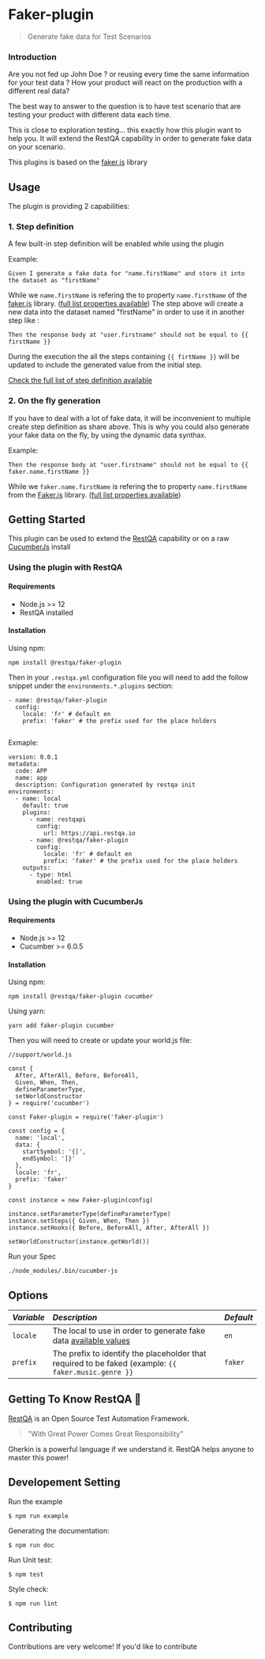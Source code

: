 # Faker-plugin

> Generate fake data for Test Scenarios

### Introduction

Are you not fed up John Doe ? or reusing every time the same information for your test data ? How your product will react on the production with a different real data?

The best way to answer to the question is to have test scenario that are testing your product with different data each time.

This is close to exploration testing... this exactly how this plugin want to help you.
It will extend the RestQA capability in order to generate fake data on your scenario.

This plugins is based on the [faker.js](https://github.com/Marak/faker.js) library

## Usage

The plugin is providing 2 capabilities:

### 1. Step definition

A few built-in step definition will be enabled while using the plugin

Example:

```gherkin
Given I generate a fake data for "name.firstName" and store it into the dataset as "firstName"
```   

While we `name.firstName` is refering the to property `name.firstName` of the [faker.js](https://github.com/Marak/faker.js) library. ([full list properties available](https://github.com/Marak/faker.js#api-methods))
The step above will create a new data into the dataset named "firstName" in order to use it in another step like : 

```gherkin
Then the response body at "user.firstname" should not be equal to {{ firstName }}
```

During the execution the all the steps containing `{{ firtName }}` will be updated to include the generated value from the initial step.

[Check the full list of step definition available](./docs/steps-catalog.md)


### 2. On the fly generation

If you have to deal with a lot of fake data, it will be inconvenient to multiple create step definition as share above.
This is why you could also generate your fake data on the fly, by using the dynamic data synthax.

Example: 

```gherkin
Then the response body at "user.firstname" should not be equal to {{ faker.name.firstName }}
```

While we `faker.name.firstName` is refering the to property `name.firstName` from the [Faker.js](https://github.com/Marak/faker.js) library. ([full list properties available](https://github.com/Marak/faker.js#api-methods))


## Getting Started

This plugin can be used to extend the [RestQA](https://github.com/restqa/restqa) capability or on a raw [CucumberJs](https://github.com/cucumber/cucumber-js) install

### Using the plugin with RestQA

#### Requirements

 * Node.js >= 12
 * RestQA installed

#### Installation

Using npm:

```
npm install @restqa/faker-plugin
```

Then in your `.restqa.yml` configuration file you will need to add the follow snippet under the `environments.*.plugins` section:

```
- name: @restqa/faker-plugin
  config:
    locale: 'fr' # default en
    prefix: 'faker' # the prefix used for the place holders
  
```

Exmaple: 

```
version: 0.0.1
metadata:
  code: APP
  name: app
  description: Configuration generated by restqa init
environments:
  - name: local
    default: true
    plugins:
      - name: restqapi
        config:
          url: https://api.restqa.io
      - name: @restqa/faker-plugin
        config:
          locale: 'fr' # default en
          prefix: 'faker' # the prefix used for the place holders
    outputs:
      - type: html
        enabled: true
```

### Using the plugin with CucumberJs

#### Requirements

 * Node.js >= 12
 * Cucumber >= 6.0.5

#### Installation

Using npm:

```
npm install @restqa/faker-plugin cucumber
```

Using yarn:

```
yarn add faker-plugin cucumber
```

Then you will need to create or update your world.js file:

```
//support/world.js

const {
  After, AfterAll, Before, BeforeAll,
  Given, When, Then,
  defineParameterType,
  setWorldConstructor
} = require('cucumber')

const Faker-plugin = require('faker-plugin')

const config = {
  name: 'local',
  data: {
    startSymbol: '{[',
    endSymbol: ']}'
  },
  locale: 'fr',
  prefix: 'faker'
}

const instance = new Faker-plugin(config)

instance.setParameterType(defineParameterType)
instance.setSteps({ Given, When, Then })
instance.setHooks({ Before, BeforeAll, After, AfterAll })

setWorldConstructor(instance.getWorld())
```

Run your Spec

```
./node_modules/.bin/cucumber-js
```

## Options

| *Variable*               | *Description*                                                                                                       | *Default*          |
|:-------------------------|:--------------------------------------------------------------------------------------------------------------------|:-------------------|
| `locale`                 | The local to use in order to generate fake data [available values](https://github.com/Marak/Faker.js#Localization)  | `en`               |
| `prefix`                 | The prefix to identify the placeholder that required to be faked (example: `{{ faker.music.genre }}`                | `faker`            |


## Getting To Know RestQA 🦏

[RestQA](https://restqa.io) is an Open Source Test Automation Framework.

> "With Great Power Comes Great Responsibility"

Gherkin is a powerful language if we understand it. RestQA helps anyone to master this power!


## Developement Setting

Run the example

```
$ npm run example
```

Generating the documentation: 

```
$ npm run doc
```

Run Unit test:

```
$ npm test
```

Style check:

```
$ npm run lint
```


## Contributing

Contributions are very welcome! If you'd like to contribute
